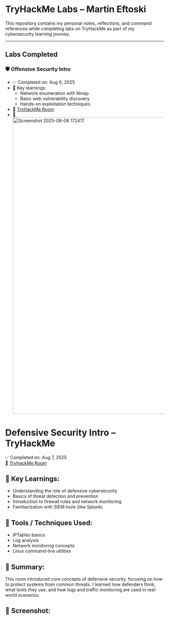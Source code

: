 # TryHackMe Labs – Martin Eftoski

This repository contains my personal notes, reflections, and command references while completing labs on TryHackMe as part of my cybersecurity learning journey.

---

## Labs Completed

### 🛡️ Offensive Security Intro

- ✅ Completed on: Aug 6, 2025
- 🧠 Key learnings:
  - Network enumeration with Nmap
  - Basic web vulnerability discovery
  - Hands-on exploitation techniques
- 🔗 [TryHackMe Room](https://tryhackme.com/room/offensivesecurityintro)
- 📸 <img width="1919" height="942" alt="Screenshot 2025-08-06 172417" src="https://github.com/user-attachments/assets/2748311f-7646-4b58-a2ae-487ac2dc9cb1" />


# Defensive Security Intro – TryHackMe

✅ Completed on: Aug 7, 2025  
🔗 [TryHackMe Room](https://tryhackme.com/room/defensivesecurityintro)

## 🧠 Key Learnings:
- Understanding the role of defensive cybersecurity
- Basics of threat detection and prevention
- Introduction to firewall rules and network monitoring
- Familiarization with SIEM tools (like Splunk)

## 🔧 Tools / Techniques Used:
- IPTables basics
- Log analysis
- Network monitoring concepts
- Linux command-line utilities

## 📝 Summary:
This room introduced core concepts of defensive security, focusing on how to protect systems from common threats.
I learned how defenders think, what tools they use, and how logs and traffic monitoring are used in real-world scenarios.

## 📸 Screenshot:





